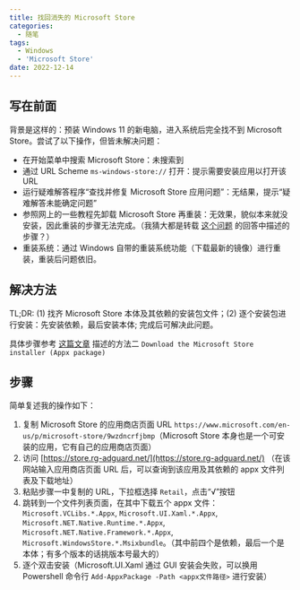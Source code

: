```yaml
---
title: 找回消失的 Microsoft Store
categories:
  - 随笔
tags:
  - Windows
  - 'Microsoft Store'
date: 2022-12-14
---
```


## 写在前面

背景是这样的：预装 Windows 11 的新电脑，进入系统后完全找不到 Microsoft Store。尝试了以下操作，但皆未解决问题：

- 在开始菜单中搜索 Microsoft Store：未搜索到
- 通过 URL Scheme `ms-windows-store://` 打开：提示需要安装应用以打开该 URL
- 运行疑难解答程序“查找并修复 Microsoft Store 应用问题”：无结果，提示“疑难解答未能确定问题”
- 参照网上的一些教程先卸载 Microsoft Store 再重装：无效果，貌似本来就没安装，因此重装的步骤无法完成。（我猜大都是转载 [这个问题](https://answers.microsoft.com/en-us/windows/forum/all/windows-store-missing/6addee3e-1a27-42e0-88e0-a4b3717658bc) 的回答中描述的步骤？）
- 重装系统：通过 Windows 自带的重装系统功能（下载最新的镜像）进行重装，重装后问题依旧。

## 解决方法

TL;DR: (1) 找齐 Microsoft Store 本体及其依赖的安装包文件；(2) 逐个安装包进行安装：先安装依赖，最后安装本体; 完成后可解决此问题。

具体步骤参考 [这篇文章](https://www.winhelponline.com/blog/restore-windows-store-windows-10-uninstall-with-powershell/) 描述的方法二 `Download the Microsoft Store installer (Appx package)`

## 步骤

简单复述我的操作如下：

1. 复制 Microsoft Store 的应用商店页面 URL `https://www.microsoft.com/en-us/p/microsoft-store/9wzdncrfjbmp`（Microsoft Store 本身也是一个可安装的应用，它有自己的应用商店页面）
2. 访问 [https://store.rg-adguard.net/](https://store.rg-adguard.net/) （在该网站输入应用商店页面 URL 后，可以查询到该应用及其依赖的 appx 文件列表及下载地址）
3. 粘贴步骤一中复制的 URL，下拉框选择 `Retail`，点击“√”按钮
4. 跳转到一个文件列表页面，在其中下载五个 appx 文件：`Microsoft.VCLibs.*.Appx`, `Microsoft.UI.Xaml.*.Appx`, `Microsoft.NET.Native.Runtime.*.Appx`, `Microsoft.NET.Native.Framework.*.Appx`, `Microsoft.WindowsStore.*.Msixbundle`。（其中前四个是依赖，最后一个是本体；有多个版本的话挑版本号最大的）
5. 逐个双击安装（Microsoft.UI.Xaml 通过 GUI 安装会失败，可以换用 Powershell 命令行 `Add-AppxPackage -Path <appx文件路径>` 进行安装）
